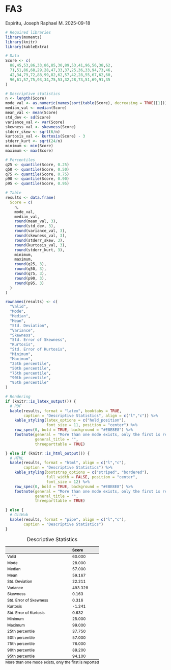 FA3
================
Espiritu, Joseph Raphael M.
2025-09-18



``` r
# Required libraries
library(moments)
library(knitr)
library(kableExtra)

# Data
Score <- c(
  88,45,53,86,33,86,85,30,89,53,41,96,56,38,62,
  71,51,86,68,29,28,47,33,37,25,36,33,94,73,46,
  42,34,79,72,88,99,82,62,57,42,28,55,67,62,60,
  96,61,57,75,93,34,75,53,32,28,73,51,69,91,35
)

# Descriptive statistics
n <- length(Score)
mode_val <- as.numeric(names(sort(table(Score), decreasing = TRUE)[1]))
median_val <- median(Score)
mean_val <- mean(Score)
std_dev <- sd(Score)
variance_val <- var(Score)
skewness_val <- skewness(Score)
stderr_skew <- sqrt(6/n)
kurtosis_val <- kurtosis(Score) - 3
stderr_kurt <- sqrt(24/n)
minimum <- min(Score)
maximum <- max(Score)

# Percentiles
q25 <- quantile(Score, 0.25)
q50 <- quantile(Score, 0.50)
q75 <- quantile(Score, 0.75)
p90 <- quantile(Score, 0.90)
p95 <- quantile(Score, 0.95)

# Table
results <- data.frame(
  Score = c(
    n,
    mode_val,
    median_val,
    round(mean_val, 3),
    round(std_dev, 3),
    round(variance_val, 3),
    round(skewness_val, 3),
    round(stderr_skew, 3),
    round(kurtosis_val, 3),
    round(stderr_kurt, 3),
    minimum,
    maximum,
    round(q25, 3),
    round(q50, 3),
    round(q75, 3),
    round(p90, 3),
    round(p95, 3)
  )
)

rownames(results) <- c(
  "Valid",
  "Mode",
  "Median",
  "Mean",
  "Std. Deviation",
  "Variance",
  "Skewness",
  "Std. Error of Skewness",
  "Kurtosis",
  "Std. Error of Kurtosis",
  "Minimum",
  "Maximum",
  "25th percentile",
  "50th percentile",
  "75th percentile",
  "90th percentile",
  "95th percentile"
)

# Rendering
if (knitr::is_latex_output()) {
  # PDF
  kable(results, format = "latex", booktabs = TRUE,
        caption = "Descriptive Statistics", align = c("l","c")) %>%
    kable_styling(latex_options = c("hold_position"),
                  font_size = 11, position = "center") %>%
    row_spec(0, bold = TRUE, background = "#E8E8E8") %>%
    footnote(general = "More than one mode exists, only the first is reported",
             general_title = "",
             threeparttable = TRUE)

} else if (knitr::is_html_output()) {
  # HTML
  kable(results, format = "html", align = c("l","c"),
        caption = "Descriptive Statistics") %>%
    kable_styling(bootstrap_options = c("striped", "bordered"),
                  full_width = FALSE, position = "center",
                  font_size = 12) %>%
    row_spec(0, bold = TRUE, background = "#E8E8E8") %>%
    footnote(general = "More than one mode exists, only the first is reported",
             general_title = "",
             threeparttable = TRUE)

} else {
  # GitHub
  kable(results, format = "pipe", align = c("l","c"),
        caption = "Descriptive Statistics")
}
```

<table class="table table-striped table-bordered" style="font-size: 12px; color: black; width: auto !important; margin-left: auto; margin-right: auto;border-bottom: 0;">
<caption style="font-size: initial !important;">
Descriptive Statistics
</caption>
<thead>
<tr>
<th style="text-align:left;font-weight: bold;background-color: rgba(232, 232, 232, 255) !important;">
</th>
<th style="text-align:left;font-weight: bold;background-color: rgba(232, 232, 232, 255) !important;">
Score
</th>
</tr>
</thead>
<tbody>
<tr>
<td style="text-align:left;">
Valid
</td>
<td style="text-align:left;">
60.000
</td>
</tr>
<tr>
<td style="text-align:left;">
Mode
</td>
<td style="text-align:left;">
28.000
</td>
</tr>
<tr>
<td style="text-align:left;">
Median
</td>
<td style="text-align:left;">
57.000
</td>
</tr>
<tr>
<td style="text-align:left;">
Mean
</td>
<td style="text-align:left;">
59.167
</td>
</tr>
<tr>
<td style="text-align:left;">
Std. Deviation
</td>
<td style="text-align:left;">
22.211
</td>
</tr>
<tr>
<td style="text-align:left;">
Variance
</td>
<td style="text-align:left;">
493.328
</td>
</tr>
<tr>
<td style="text-align:left;">
Skewness
</td>
<td style="text-align:left;">
0.163
</td>
</tr>
<tr>
<td style="text-align:left;">
Std. Error of Skewness
</td>
<td style="text-align:left;">
0.316
</td>
</tr>
<tr>
<td style="text-align:left;">
Kurtosis
</td>
<td style="text-align:left;">
-1.241
</td>
</tr>
<tr>
<td style="text-align:left;">
Std. Error of Kurtosis
</td>
<td style="text-align:left;">
0.632
</td>
</tr>
<tr>
<td style="text-align:left;">
Minimum
</td>
<td style="text-align:left;">
25.000
</td>
</tr>
<tr>
<td style="text-align:left;">
Maximum
</td>
<td style="text-align:left;">
99.000
</td>
</tr>
<tr>
<td style="text-align:left;">
25th percentile
</td>
<td style="text-align:left;">
37.750
</td>
</tr>
<tr>
<td style="text-align:left;">
50th percentile
</td>
<td style="text-align:left;">
57.000
</td>
</tr>
<tr>
<td style="text-align:left;">
75th percentile
</td>
<td style="text-align:left;">
76.000
</td>
</tr>
<tr>
<td style="text-align:left;">
90th percentile
</td>
<td style="text-align:left;">
89.200
</td>
</tr>
<tr>
<td style="text-align:left;">
95th percentile
</td>
<td style="text-align:left;">
94.100
</td>
</tr>
</tbody>
<tfoot>
<tr>
<td style="padding: 0; " colspan="100%">
<sup></sup> More than one mode exists, only the first is reported
</td>
</tr>
</tfoot>
</table>
